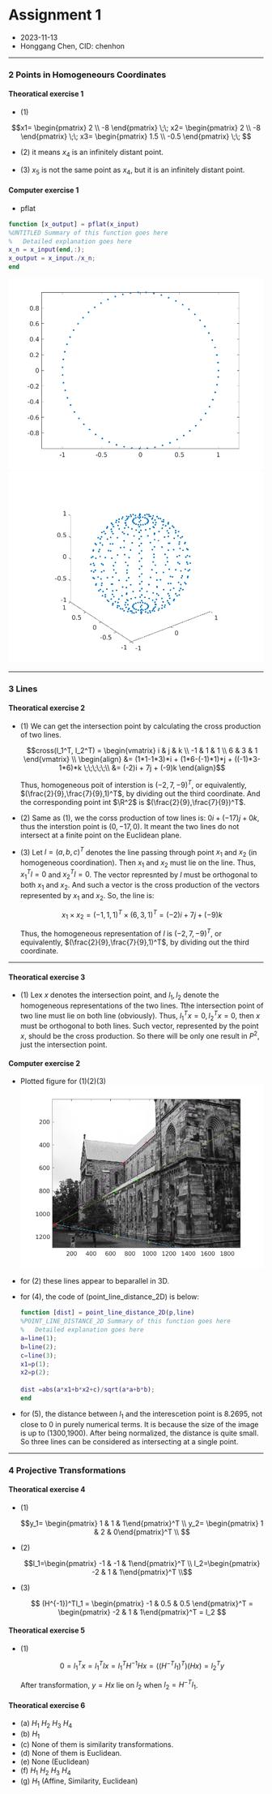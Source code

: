 # Assignment 1
+ 2023-11-13
+ Honggang Chen, CID: chenhon 
---
### 2 Points in Homogeneours  Coordinates
####  Theoratical exercise 1
+ (1)
```math
x1=
\begin{pmatrix}
2 \\
-8
\end{pmatrix}
\;\;

x2=
\begin{pmatrix}
2 \\
-8
\end{pmatrix}
\;\;


x3=
\begin{pmatrix}
1.5 \\
-0.5
\end{pmatrix}
\;\;

```

+ (2)
it means $x_4$ is an infinitely distant point.

+ (3)
$x_5$ is not the same point as $x_4$, but it is an infinitely distant point.

####  Computer exercise 1
+ pflat
```matlab
function [x_output] = pflat(x_input)
%UNTITLED Summary of this function goes here
%   Detailed explanation goes here
x_n = x_input(end,:);
x_output = x_input./x_n;
end
```
![x2D](./2_x2d.png)
![x3d](./2_x3d.png)

---
### 3 Lines
####  Theoratical exercise 2
+ (1)
  We can get the intersection point by calculating the cross production of two lines.

  ```math 
  cross(l_1^T, l_2^T) = 
  \begin{vmatrix}
  i  & j & k \\
  -1 & 1 & 1 \\
  6  & 3 & 1 
  \end{vmatrix} \\
  \begin{align}
    &= (1*1-1*3)*i + (1*6-(-1)*1)*j + ((-1)*3-1*6)*k  \;\;\;\;\;\\
    &= (-2)i + 7j + (-9)k
  \end{align}
  ```

  Thus, homogeneous poit of interstion is $(-2,7,-9)^T$, or equivalently, $(\frac{2}{9},\frac{7}{9},1)^T$, by dividing out the third coordinate. And the corresponding point int $\R^2$ is $(\frac{2}{9},\frac{7}{9})^T$.

+ (2) 
  Same as (1), we the corss production of tow lines is: $0i+(-17)j+0k$, thus the interstion point is $(0,-17,0)$. It meant the two lines do not intersect at a finite point on the Euclidean plane.

+ (3)
  Let $l=(a,b,c)^T$ denotes the line passing through point $x_1$ and $x_2$ (in homogeneous coordination). Then $x_1$ and $x_2$ must lie on the line. Thus, $x_1^Tl=0$ and $x_2^Tl=0$. The vector represnted by $l$ must be orthogonal to both $x_1$ and $x_2$. And such a vector is the cross production of the vectors represented by $x_1$ and $x_2$. So, the line is:

  ```math
  x_1 \times x_2 = (-1,1,1)^T \times (6,3,1)^T = (-2)i+7j+(-9)k
  ```

  Thus, the homogeneous representation of $l$ is $(-2,7,-9)^T$, or equivalently,  $(\frac{2}{9},\frac{7}{9},1)^T$, by dividing out the third coordinate. 
  <!-- https://cseweb.ucsd.edu/classes/sp06/cse152/hw1sol.pdf -->

---
####  Theoratical exercise 3
+ (1)
  Lex $x$ denotes the intersection point, and $l_1,l_2$ denote the homogeneous representations of the two lines. Tthe intersection point of two line must lie on both line (obviously). Thus, $l_1^Tx=0,l_2^Tx=0$, then $x$ must be orthogonal to both lines. Such vector, represented by the point $x$, should be the cross production. So there will be only one result in $P^2$, just the intersection point. 


####  Computer exercise 2
+ Plotted figure for (1)(2)(3)
  ![img](./ce_2.png)

+ for (2)
  these lines appear to beparallel in 3D. 

+ for (4), the code of (point_line_distance_2D) is below:
  ```matlab
  function [dist] = point_line_distance_2D(p,line)
  %POINT_LINE_DISTANCE_2D Summary of this function goes here
  %   Detailed explanation goes here
  a=line(1);
  b=line(2);
  c=line(3);
  x1=p(1);
  x2=p(2);

  dist =abs(a*x1+b*x2+c)/sqrt(a*a+b*b);
  end
  ```
+ for (5), the distance between $l_1$ and the interescetion point is 8.2695, not close to 0 in purely numerical terms. It is because the size of the image is up to (1300,1900). After being normalized, the distance is quite small. So three lines can be considered as intersecting at a single point.


---
### 4 Projective Transformations
####  Theoratical exercise 4

+ (1) 
  ```math
  y_1= \begin{pmatrix} 1 & 1 & 1\end{pmatrix}^T \\
  y_2= \begin{pmatrix} 1 & 2 & 0\end{pmatrix}^T \\

  ```
+ (2)
  ```math
  l_1=\begin{pmatrix} -1 & -1 & 1\end{pmatrix}^T \\
  l_2=\begin{pmatrix} -2 & 1 & 1\end{pmatrix}^T \\
  ```
+ (3)
  ```math
    (H^{-1})^Tl_1 = \begin{pmatrix} -1 & 0.5 & 0.5 \end{pmatrix}^T = 
    \begin{pmatrix} -2 & 1 & 1\end{pmatrix}^T = l_2 
  ```

####  Theoratical exercise 5
+ (1)
  ```math
   0 = l_1^Tx = l_1^TIx=l_1^TH^{-1}Hx = ((H^{-T}l_1)^T)(Hx) = l_2^Ty
  ```
  After transformation, $y=Hx$ lie on $l_2$ when $l_2=H^{-T}l_1$.

####  Theoratical exercise 6
+ (a) $H_1$ $H_2$ $H_3$  $H_4$
+ (b) $H_1$
+ (c) None of them is similarity transformations.
+ (d) None of them is Euclidean.
+ (e) None (Euclidean)
+ (f) $H_1$ $H_2$ $H_3$  $H_4$
+ (g) $H_1$ (Affine, Similarity, Euclidean)